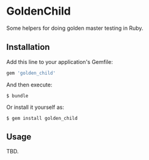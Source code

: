 # GoldenChild

Some helpers for doing golden master testing in Ruby.

## Installation

Add this line to your application's Gemfile:

```ruby
gem 'golden_child'
```

And then execute:

    $ bundle

Or install it yourself as:

    $ gem install golden_child

## Usage

TBD.